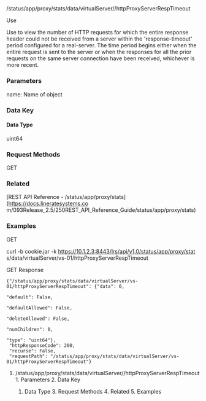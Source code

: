 ##
/status/app/proxy/stats/data/virtualServer/<name>/httpProxyServerRespTimeout

Use

Use to view the number of HTTP requests for which the entire response header
could not be received from a server within the 'response-timeout' period
configured for a real-server. The time period begins either when the entire
request is sent to the server or when the responses for all the prior requests
on the same server connection have been received, whichever is more recent.

### Parameters

name: Name of object

### Data Key

#### Data Type

uint64

### Request Methods

GET

### Related

[REST API Reference - /status/app/proxy/stats](https://docs.lineratesystems.co
m/093Release_2.5/250REST_API_Reference_Guide/status/app/proxy/stats)

### Examples

GET

curl -b cookie.jar -k https://10.1.2.3:8443/lrs/api/v1.0/status/app/proxy/stat
s/data/virtualServer/vs-01/httpProxyServerRespTimeout

GET Response

    
    {"/status/app/proxy/stats/data/virtualServer/vs-01/httpProxyServerRespTimeout": {"data": 0,
                                                                                   "default": False,
                                                                                   "defaultAllowed": False,
                                                                                   "deleteAllowed": False,
                                                                                   "numChildren": 0,
                                                                                   "type": "uint64"},
     "httpResponseCode": 200,
     "recurse": False,
     "requestPath": "/status/app/proxy/stats/data/virtualServer/vs-01/httpProxyServerRespTimeout"}
    

  1. /status/app/proxy/stats/data/virtualServer/<name>/httpProxyServerRespTimeout
    1. Parameters
    2. Data Key
      1. Data Type
    3. Request Methods
    4. Related
    5. Examples

